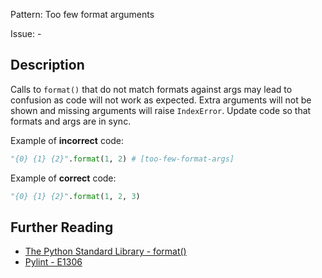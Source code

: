 Pattern: Too few format arguments

Issue: -

## Description

Calls to `format()` that do not match formats against args may lead to confusion as code will not work as expected. Extra arguments will not be shown and missing arguments will raise `IndexError`. Update code so that formats and args are in sync.


Example of **incorrect** code:

```python
"{0} {1} {2}".format(1, 2) # [too-few-format-args]
```

Example of **correct** code:

```python
"{0} {1} {2}".format(1, 2, 3)
```

## Further Reading

* [The Python Standard Library - format()](https://docs.python.org/2/library/functions.html#format)
* [Pylint - E1306](http://pylint-messages.wikidot.com/messages:e1306)
